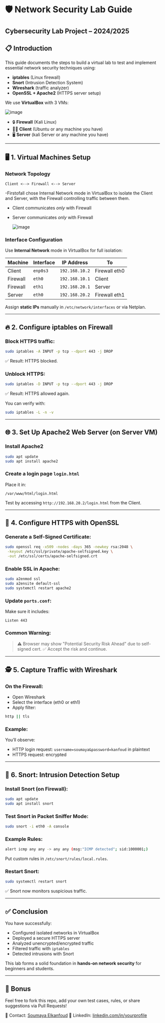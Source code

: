 # 🛡️ Network Security Lab Guide

**Cybersecurity Lab Project – 2024/2025**
---

## 📋 Introduction

This guide documents the steps to build a virtual lab to test and implement essential network security techniques using:

* **iptables** (Linux firewall)
* **Snort** (Intrusion Detection System)
* **Wireshark** (traffic analyzer)
* **OpenSSL + Apache2** (HTTPS server setup)

We use **VirtualBox** with 3 VMs:

![image](https://github.com/user-attachments/assets/57711009-e578-4387-8018-cbc38232d313)

* 🔒 **Firewall** (Kali Linux)
* 🧑‍💻 **Client** (Ubuntu or any machine you have)
* 🖥️ **Server** (kali Server or any machine you have)

---

## 🖥️ 1. Virtual Machines Setup

### Network Topology

```
Client <--> Firewall <--> Server
```
-Firstofall chose  Internal Network mode in VirtualBox to isolate the Client and Server, with the Firewall controlling traffic between them. 
* Client communicates *only* with Firewall
* Server communicates *only* with Firewall
  
  ![image](https://github.com/user-attachments/assets/cd05367b-54a9-4c89-956e-4056abe7de12)



### Interface Configuration

Use **Internal Network** mode in VirtualBox for full isolation:

| Machine  | Interface | IP Address     | To            |
| -------- | --------- | -------------- | ------------- |
| Client   | `enp0s3`  | `192.168.10.2` | Firewall eth0 |
| Firewall | `eth0`    | `192.168.10.1` | Client        |
| Firewall | `eth1`    | `192.168.20.1` | Server        |
| Server   | `eth0`    | `192.168.20.2` | Firewall eth1 |

Assign **static IPs** manually in `/etc/network/interfaces` or via Netplan.

---

## 🔥 2. Configure iptables on Firewall

### Block HTTPS traffic:

```bash
sudo iptables -A INPUT -p tcp --dport 443 -j DROP
```

✅ Result: HTTPS blocked.

### Unblock HTTPS:

```bash
sudo iptables -D INPUT -p tcp --dport 443 -j DROP
```

✅ Result: HTTPS allowed again.

You can verify with:

```bash
sudo iptables -L -n -v
```

---

## 🌐 3. Set Up Apache2 Web Server (on Server VM)

### Install Apache2

```bash
sudo apt update
sudo apt install apache2
```

### Create a login page `login.html`

Place it in:

```
/var/www/html/login.html
```

Test by accessing `http://192.168.20.2/login.html` from the Client.

---

## 🔐 4. Configure HTTPS with OpenSSL

### Generate a Self-Signed Certificate:

```bash
sudo openssl req -x509 -nodes -days 365 -newkey rsa:2048 \
 -keyout /etc/ssl/private/apache-selfsigned.key \
 -out /etc/ssl/certs/apache-selfsigned.crt
```

### Enable SSL in Apache:

```bash
sudo a2enmod ssl
sudo a2ensite default-ssl
sudo systemctl restart apache2
```

### Update `ports.conf`:

Make sure it includes:

```
Listen 443
```

### Common Warning:

> ⚠️ Browser may show "Potential Security Risk Ahead" due to self-signed cert. ✅ Accept the risk and continue.

---

## 🕵️ 5. Capture Traffic with Wireshark

### On the Firewall:

* Open Wireshark
* Select the interface (eth0 or eth1)
* Apply filter:

```bash
http || tls
```

### Example:

You’ll observe:

* HTTP login request: `username=soumaya&password=kanfoud` in plaintext
* HTTPS request: encrypted

---

## 🚨 6. Snort: Intrusion Detection Setup

### Install Snort (on Firewall):

```bash
sudo apt update
sudo apt install snort
```

### Test Snort in Packet Sniffer Mode:

```bash
sudo snort -i eth0 -A console
```

### Example Rules:

```bash
alert icmp any any -> any any (msg:"ICMP detected"; sid:1000001;)
```

Put custom rules in `/etc/snort/rules/local.rules`.

### Restart Snort:

```bash
sudo systemctl restart snort
```

✅ Snort now monitors suspicious traffic.

---

## ✅ Conclusion

You have successfully:

* Configured isolated networks in VirtualBox
* Deployed a secure HTTPS server
* Analyzed unencrypted/encrypted traffic
* Filtered traffic with `iptables`
* Detected intrusions with Snort

This lab forms a solid foundation in **hands-on network security** for beginners and students.

---

## 📎 Bonus

Feel free to fork this repo, add your own test cases, rules, or share suggestions via Pull Requests!

📧 Contact: [Soumaya Elkanfoud](mailto:youremail@example.com)
🔗 LinkedIn: [linkedin.com/in/yourprofile](https://linkedin.com/in/yourprofile)
